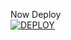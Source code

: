 
Now Deploy
    <br>
<a href='https://dashboard.heroku.com/new?template=https://github.com/darkewing/gifted-session-generator' target="_blank"><img alt='DEPLOY' src='https://img.shields.io/badge/-DEPLOY-black?style=for-the-badge&logo=heroku&logoColor=white'/>
